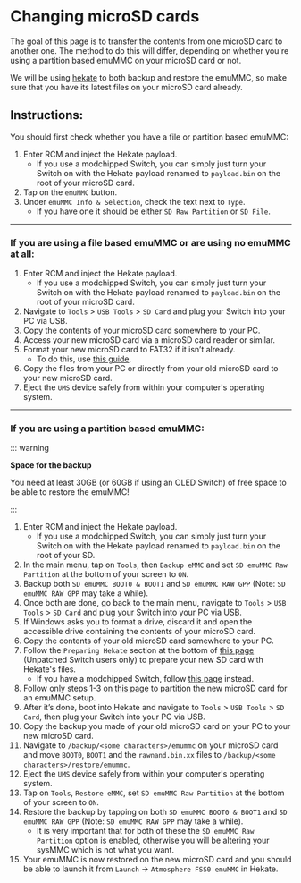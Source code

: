 # Changing microSD cards

The goal of this page is to transfer the contents from one microSD card to another one. The method to do this will differ, depending on whether you're using a partition based emuMMC on your microSD card or not.

We will be using [hekate](https://github.com/CTCaer/hekate/releases/) to both backup and restore the emuMMC, so make sure that you have its latest files on your microSD card already.

## Instructions:

You should first check whether you have a file or partition based emuMMC:

1. Enter RCM and inject the Hekate payload.
    - If you use a modchipped Switch, you can simply just turn your Switch on with the Hekate payload renamed to `payload.bin` on the root of your microSD card.
1.  Tap on the `emuMMC` button.
1.  Under `emuMMC Info & Selection`, check the text next to `Type`.
    - If you have one it should be either `SD Raw Partition` or `SD File`.

-----

### If you are using a file based emuMMC or are using no emuMMC at all:

1. Enter RCM and inject the Hekate payload.
    - If you use a modchipped Switch, you can simply just turn your Switch on with the Hekate payload renamed to `payload.bin` on the root of your microSD card.
1. Navigate to `Tools` > `USB Tools` > `SD Card` and plug your Switch into your PC via USB.
1. Copy the contents of your microSD card somewhere to your PC.
1. Access your new microSD card via a microSD card reader or similar.
1. Format your new microSD card to FAT32 if it isn’t already.
    - To do this, use [this guide](https://wiki.hacks.guide/wiki/Formatting_an_SD_card).
1. Copy the files from your PC or directly from your old microSD card to your new microSD card.
1. Eject the `UMS` device safely from within your computer's operating system.

-----

### If you are using a partition based emuMMC:

::: warning

**Space for the backup**

You need at least 30GB (or 60GB if using an OLED Switch) of free space to be able to restore the emuMMC!

:::

1. Enter RCM and inject the Hekate payload.
    - If you use a modchipped Switch, you can simply just turn your Switch on with the Hekate payload renamed to `payload.bin` on the root of your SD.
1.  In the main menu, tap on `Tools`, then `Backup eMMC` and set `SD emuMMC Raw Partition` at the bottom of your screen to `ON`.
1.  Backup both `SD emuMMC BOOT0 & BOOT1` and `SD emuMMC RAW GPP` (Note: `SD emuMMC RAW GPP` may take a while).
1.  Once both are done, go back to the main menu, navigate to `Tools` > `USB Tools` > `SD Card` and plug your Switch into your PC via USB.
1.  If Windows asks you to format a drive, discard it and open the accessible drive containing the contents of your microSD card.
1.  Copy the contents of your old microSD card somewhere to your PC.
1.  Follow the `Preparing Hekate` section at the bottom of [this page](../user_guide/rcm/sending_payload) (Unpatched Switch users only) to prepare your new SD card with Hekate's files.
    - If you have a modchipped Switch, follow [this page](../user_guide/modchip/preparing_hekate) instead.
1.  Follow only steps 1-3 on [this page](../user_guide/all/partitioning_sd) to partition the new microSD card for an emuMMC setup.
1.  After it’s done, boot into Hekate and navigate to `Tools` > `USB Tools` > `SD Card`, then plug your Switch into your PC via USB.
1.  Copy the backup you made of your old microSD card on your PC to your new microSD card.
1. Navigate to `/backup/<some characters>/emummc` on your microSD card and move `BOOT0`, `BOOT1` and the `rawnand.bin.xx` files to `/backup/<some characters>/restore/emummc`.
1. Eject the `UMS` device safely from within your computer's operating system.
1. Tap on `Tools`, `Restore eMMC`, set `SD emuMMC Raw Partition` at the bottom of your screen to `ON`.
1. Restore the backup by tapping on both `SD emuMMC BOOT0 & BOOT1` and `SD emuMMC RAW GPP` (Note: `SD emuMMC RAW GPP` may take a while).
    - It is very important that for both of these the `SD emuMMC Raw Partition` option is enabled, otherwise you will be altering your sysMMC
      which is not what you want.
1. Your emuMMC is now restored on the new microSD card and you should be able to launch it from `Launch` -> `Atmosphere FSS0 emuMMC` in Hekate.
